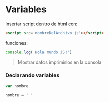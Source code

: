 # Variables

Insertar script dentro de html con:
```html 
<script src='nombreDelArchivo.js'></script> 
```

funciones:

```js
console.log('Hola mundo JS!') 
``` 
> Mostrar datos imprimirlos en la consola

### Declarando variables

```js 
var nombre

nombre = ' '
```  

